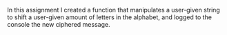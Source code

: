 In this assignment I created a function that manipulates a user-given string to shift a user-given amount of letters in the alphabet, and logged to the console the new ciphered message.